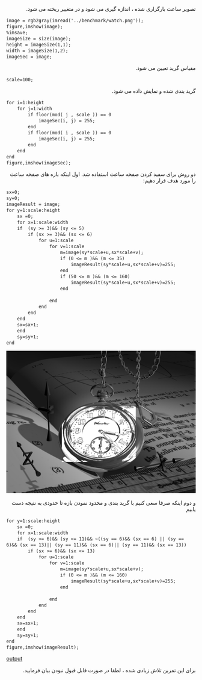 
<div dir="rtl">
 تصویر ساعت بارگزاری شده ، اندازه گیری می شود و در متغییر ریخته می شود.
</div>

```
image = rgb2gray(imread('../benchmark/watch.png'));
figure,imshow(image);
%imsave;
imageSize = size(image);
height = imageSize(1,1);
width = imageSize(1,2);
imageSec = image;
```

<div dir="rtl">
 مقیاس گرید تعیین می شود.
</div>

```
scale=100;
```

<div dir="rtl">
 گرید بندی شده و نمایش داده می شود.
</div>

```
for i=1:height
    for j=1:width
        if floor(mod( j , scale )) == 0 
            imageSec(i, j) = 255;
        end
        if floor(mod( i , scale )) == 0 
            imageSec(i, j) = 255;
        end        
    end  
end
figure,imshow(imageSec);
```

<div dir="rtl">
 دو روش برای سفید کردن صفحه ساعت استفاده شد. اول اینکه بازه های صفحه ساعت را مورد هدف قرار دهیم:
</div>

```
sx=0;
sy=0;
imageResult = image;
for y=1:scale:height
    sx =0;
    for x=1:scale:width
    if  (sy >= 3)&& (sy <= 5)
        if (sx >= 3)&& (sx <= 6)
            for u=1:scale
                for v=1:scale
                    m=image(sy*scale+u,sx*scale+v);
                    if (0 <= m )&& (m <= 35)
                        imageResult(sy*scale+u,sx*scale+v)=255;
                    end
                    if (50 <= m )&& (m <= 160)
                        imageResult(sy*scale+u,sx*scale+v)=255;
                    end
                    
                end
            end
        end            
    end
    sx=sx+1;        
    end
    sy=sy+1;   
end
```
![output](t18output.png)


<div dir="rtl">
 و دوم اینکه صرفا سعی کنیم با گرید بندی و محدود نمودن بازه تا حدودی به نتیجه دست یابیم 
</div>


```
for y=1:scale:height
    sx =0;
    for x=1:scale:width
    if  (sy >= 6)&& (sy <= 11)&& ~((sy == 6)&& (sx == 6) || (sy == 6)&& (sx == 13)|| (sy == 11)&& (sx == 6)|| (sy == 11)&& (sx == 13))
        if (sx >= 6)&& (sx <= 13)
            for u=1:scale
                for v=1:scale
                    m=image(sy*scale+u,sx*scale+v);                    
                    if (0 <= m )&& (m <= 160)
                        imageResult(sy*scale+u,sx*scale+v)=255;
                    end
                    
                end
            end
        end            
    end
    sx=sx+1;        
    end
    sy=sy+1;   
end
figure,imshow(imageResult);
```
[output](t18outputv2.png)

<div dir="rtl">
 برای این تمرین تلاش زیادی شده ، لطفا در صورت قابل قبول نبودن بیان فرمایید.
</div>

